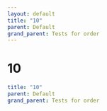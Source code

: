 ```yaml
---
layout: default
title: "10"
parent: Default
grand_parent: Tests for order
---
```


# 10

```yaml
title: "10"
parent: Default
grand_parent: Tests for order
```